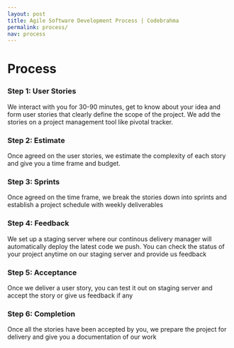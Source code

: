 ```yaml
---
layout: post
title: Agile Software Development Process | Codebrahma
permalink: process/
nav: process
---
```


# Process

### Step 1: User Stories

We interact with you for 30-90 minutes, get to know about your idea and form user
stories that clearly define the scope of the project. We add the stories on
a project management tool like pivotal tracker.

### Step 2: Estimate

Once agreed on the user stories, we estimate the complexity of each story and
give you a time frame and budget. 

### Step 3: Sprints

Once agreed on the time frame, we break the stories down into sprints and establish a project schedule with weekly deliverables

### Step 4: Feedback

We set up a staging server where our continous delivery manager will automatically deploy the latest code we push. You can check the status of your project anytime on our staging server and provide us feedback

### Step 5: Acceptance

Once we deliver a user story, you can test it out on staging server and accept the story or give us feedback if any

### Step 6: Completion

Once all the stories have been accepted by you, we prepare the project for delivery and give you a documentation of our work
